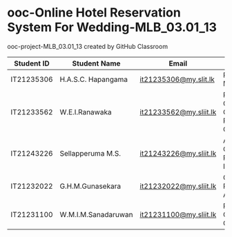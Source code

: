 # ooc-Online Hotel Reservation System For Wedding-MLB_03.01_13
ooc-project-MLB_03.01_13 created by GitHub Classroom

| Student ID | Student Name | Email | Contribution |
| ---------- | ------------ | ----- | ------------ |
| IT21235306 | H.A.S.C. Hapangama | it21235306@my.slit.lk | Package, Food, Main |
| IT21233562 | W.E.I.Ranawaka | it21233562@my.sliit.lk |Reservation, Guest Customer, Regester Customer|
| IT21243226 | Sellapperuma M.S. | it21243226@my.sliit.lk | Admin, Customer Care Represantative, Inquiry |
| IT21232022 | G.H.M.Gunasekara | it21232022@my.sliit.lk |Customer Care Report, Report, Admin Report|
| IT21231100 | W.M.I.M.Sanadaruwan | it21231100@my.sliit.lk | Payment, Debit Card, Credit Card|
